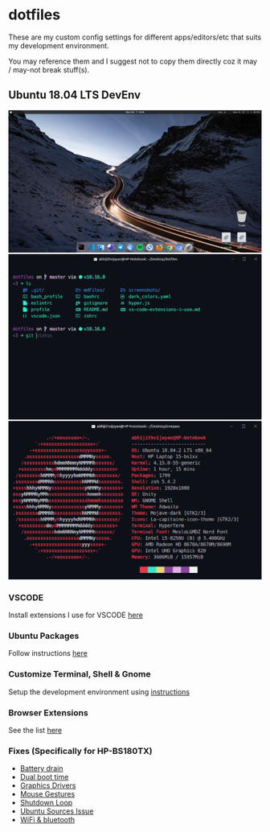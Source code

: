 # dotfiles

These are my custom config settings for different apps/editors/etc that suits my development environment.

You may reference them and I suggest not to copy them directly coz it may / may-not break stuff(s).

## Ubuntu 18.04 LTS DevEnv

<img src="screenshots/home.png" />
<img src="screenshots/ohMyHyper.png" />
<img src="screenshots/neofetch.png" />

### VSCODE

Install extensions I use for VSCODE [here](markdown/vs-code-extensions-i-use.md)

### Ubuntu Packages

Follow instructions [here](markdown/installUbuntuPackages.md)

### Customize Terminal, Shell & Gnome

Setup the development environment using [instructions](markdown/customizeDevEnv.md)

### Browser Extensions

See the list [here](markdown/browser-extensions-i-use.md)

### Fixes (Specifically for HP-BS180TX)

- [Battery drain](markdown/fixBatteryDrain.md)
- [Dual boot time](markdown/fixDualBootTime.md)
- [Graphics Drivers](markdown/fixGraphicsDrivers.md)
- [Mouse Gestures](markdown/fixMouseGestures.md)
- [Shutdown Loop](markdown/fixShutdownLoop.md)
- [Ubuntu Sources Issue](markdown/fixUbuntuSources.md)
- [WiFi & bluetooth](markdown/fixWifiAndBluetooth.md)

